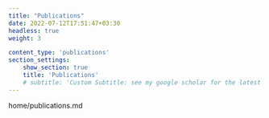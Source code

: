 ```yaml
---
title: "Publications"
date: 2022-07-12T17:51:47+03:30
headless: true
weight: 3

content_type: 'publications'
section_settings:
    show_section: true
    title: 'Publications'
    # subtitle: 'Custom Subtitle: see my google scholar for the latest list'    
---
```


home/publications.md